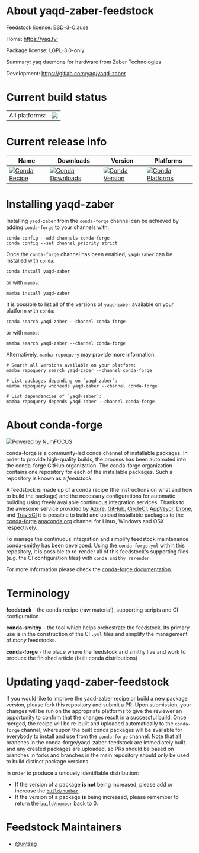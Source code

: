 About yaqd-zaber-feedstock
==========================

Feedstock license: [BSD-3-Clause](https://github.com/conda-forge/yaqd-zaber-feedstock/blob/main/LICENSE.txt)

Home: https://yaq.fyi

Package license: LGPL-3.0-only

Summary: yaq daemons for hardware from Zaber Technologies

Development: https://gitlab.com/yaq/yaqd-zaber

Current build status
====================


<table><tr><td>All platforms:</td>
    <td>
      <a href="https://dev.azure.com/conda-forge/feedstock-builds/_build/latest?definitionId=17426&branchName=main">
        <img src="https://dev.azure.com/conda-forge/feedstock-builds/_apis/build/status/yaqd-zaber-feedstock?branchName=main">
      </a>
    </td>
  </tr>
</table>

Current release info
====================

| Name | Downloads | Version | Platforms |
| --- | --- | --- | --- |
| [![Conda Recipe](https://img.shields.io/badge/recipe-yaqd--zaber-green.svg)](https://anaconda.org/conda-forge/yaqd-zaber) | [![Conda Downloads](https://img.shields.io/conda/dn/conda-forge/yaqd-zaber.svg)](https://anaconda.org/conda-forge/yaqd-zaber) | [![Conda Version](https://img.shields.io/conda/vn/conda-forge/yaqd-zaber.svg)](https://anaconda.org/conda-forge/yaqd-zaber) | [![Conda Platforms](https://img.shields.io/conda/pn/conda-forge/yaqd-zaber.svg)](https://anaconda.org/conda-forge/yaqd-zaber) |

Installing yaqd-zaber
=====================

Installing `yaqd-zaber` from the `conda-forge` channel can be achieved by adding `conda-forge` to your channels with:

```
conda config --add channels conda-forge
conda config --set channel_priority strict
```

Once the `conda-forge` channel has been enabled, `yaqd-zaber` can be installed with `conda`:

```
conda install yaqd-zaber
```

or with `mamba`:

```
mamba install yaqd-zaber
```

It is possible to list all of the versions of `yaqd-zaber` available on your platform with `conda`:

```
conda search yaqd-zaber --channel conda-forge
```

or with `mamba`:

```
mamba search yaqd-zaber --channel conda-forge
```

Alternatively, `mamba repoquery` may provide more information:

```
# Search all versions available on your platform:
mamba repoquery search yaqd-zaber --channel conda-forge

# List packages depending on `yaqd-zaber`:
mamba repoquery whoneeds yaqd-zaber --channel conda-forge

# List dependencies of `yaqd-zaber`:
mamba repoquery depends yaqd-zaber --channel conda-forge
```


About conda-forge
=================

[![Powered by
NumFOCUS](https://img.shields.io/badge/powered%20by-NumFOCUS-orange.svg?style=flat&colorA=E1523D&colorB=007D8A)](https://numfocus.org)

conda-forge is a community-led conda channel of installable packages.
In order to provide high-quality builds, the process has been automated into the
conda-forge GitHub organization. The conda-forge organization contains one repository
for each of the installable packages. Such a repository is known as a *feedstock*.

A feedstock is made up of a conda recipe (the instructions on what and how to build
the package) and the necessary configurations for automatic building using freely
available continuous integration services. Thanks to the awesome service provided by
[Azure](https://azure.microsoft.com/en-us/services/devops/), [GitHub](https://github.com/),
[CircleCI](https://circleci.com/), [AppVeyor](https://www.appveyor.com/),
[Drone](https://cloud.drone.io/welcome), and [TravisCI](https://travis-ci.com/)
it is possible to build and upload installable packages to the
[conda-forge](https://anaconda.org/conda-forge) [anaconda.org](https://anaconda.org/)
channel for Linux, Windows and OSX respectively.

To manage the continuous integration and simplify feedstock maintenance
[conda-smithy](https://github.com/conda-forge/conda-smithy) has been developed.
Using the ``conda-forge.yml`` within this repository, it is possible to re-render all of
this feedstock's supporting files (e.g. the CI configuration files) with ``conda smithy rerender``.

For more information please check the [conda-forge documentation](https://conda-forge.org/docs/).

Terminology
===========

**feedstock** - the conda recipe (raw material), supporting scripts and CI configuration.

**conda-smithy** - the tool which helps orchestrate the feedstock.
                   Its primary use is in the construction of the CI ``.yml`` files
                   and simplify the management of *many* feedstocks.

**conda-forge** - the place where the feedstock and smithy live and work to
                  produce the finished article (built conda distributions)


Updating yaqd-zaber-feedstock
=============================

If you would like to improve the yaqd-zaber recipe or build a new
package version, please fork this repository and submit a PR. Upon submission,
your changes will be run on the appropriate platforms to give the reviewer an
opportunity to confirm that the changes result in a successful build. Once
merged, the recipe will be re-built and uploaded automatically to the
`conda-forge` channel, whereupon the built conda packages will be available for
everybody to install and use from the `conda-forge` channel.
Note that all branches in the conda-forge/yaqd-zaber-feedstock are
immediately built and any created packages are uploaded, so PRs should be based
on branches in forks and branches in the main repository should only be used to
build distinct package versions.

In order to produce a uniquely identifiable distribution:
 * If the version of a package **is not** being increased, please add or increase
   the [``build/number``](https://docs.conda.io/projects/conda-build/en/latest/resources/define-metadata.html#build-number-and-string).
 * If the version of a package **is** being increased, please remember to return
   the [``build/number``](https://docs.conda.io/projects/conda-build/en/latest/resources/define-metadata.html#build-number-and-string)
   back to 0.

Feedstock Maintainers
=====================

* [@untzag](https://github.com/untzag/)


